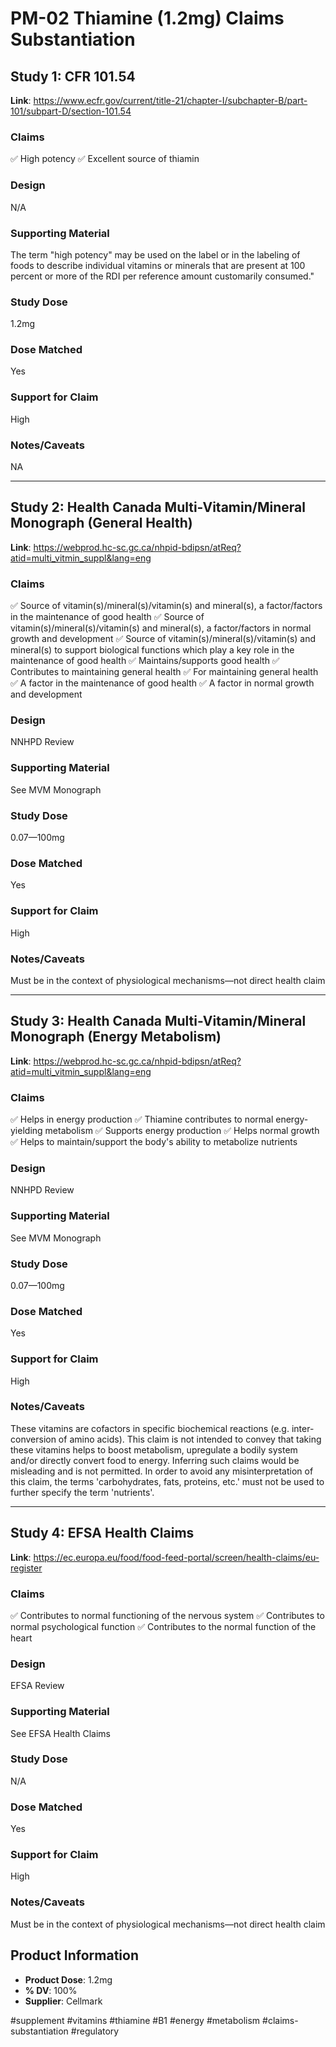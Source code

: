 # PM-02 Thiamine (1.2mg) Claims Substantiation

## Study 1: CFR 101.54
**Link**: https://www.ecfr.gov/current/title-21/chapter-I/subchapter-B/part-101/subpart-D/section-101.54

### Claims
✅ High potency
✅ Excellent source of thiamin

### Design
N/A

### Supporting Material
The term "high potency" may be used on the label or in the labeling of foods to describe individual vitamins or minerals that are present at 100 percent or more of the RDI per reference amount customarily consumed."

### Study Dose
1.2mg

### Dose Matched
Yes

### Support for Claim
High

### Notes/Caveats
NA

---

## Study 2: Health Canada Multi-Vitamin/Mineral Monograph (General Health)
**Link**: https://webprod.hc-sc.gc.ca/nhpid-bdipsn/atReq?atid=multi_vitmin_suppl&lang=eng

### Claims
✅ Source of vitamin(s)/mineral(s)/vitamin(s) and mineral(s), a factor/factors in the maintenance of good health
✅ Source of vitamin(s)/mineral(s)/vitamin(s) and mineral(s), a factor/factors in normal growth and development
✅ Source of vitamin(s)/mineral(s)/vitamin(s) and mineral(s) to support biological functions which play a key role in the maintenance of good health
✅ Maintains/supports good health
✅ Contributes to maintaining general health
✅ For maintaining general health
✅ A factor in the maintenance of good health
✅ A factor in normal growth and development

### Design
NNHPD Review

### Supporting Material
See MVM Monograph

### Study Dose
0.07—100mg

### Dose Matched
Yes

### Support for Claim
High

### Notes/Caveats
Must be in the context of physiological mechanisms—not direct health claim

---

## Study 3: Health Canada Multi-Vitamin/Mineral Monograph (Energy Metabolism)
**Link**: https://webprod.hc-sc.gc.ca/nhpid-bdipsn/atReq?atid=multi_vitmin_suppl&lang=eng

### Claims
✅ Helps in energy production
✅ Thiamine contributes to normal energy-yielding metabolism
✅ Supports energy production
✅ Helps normal growth
✅ Helps to maintain/support the body's ability to metabolize nutrients

### Design
NNHPD Review

### Supporting Material
See MVM Monograph

### Study Dose
0.07—100mg

### Dose Matched
Yes

### Support for Claim
High

### Notes/Caveats
These vitamins are cofactors in specific biochemical reactions (e.g. inter-conversion of amino acids). This claim is not intended to convey that taking these vitamins helps to boost metabolism, upregulate a bodily system and/or directly convert food to energy. Inferring such claims would be misleading and is not permitted. In order to avoid any misinterpretation of this claim, the terms 'carbohydrates, fats, proteins, etc.' must not be used to further specify the term 'nutrients'.

---

## Study 4: EFSA Health Claims
**Link**: https://ec.europa.eu/food/food-feed-portal/screen/health-claims/eu-register

### Claims
✅ Contributes to normal functioning of the nervous system
✅ Contributes to normal psychological function
✅ Contributes to the normal function of the heart

### Design
EFSA Review

### Supporting Material
See EFSA Health Claims

### Study Dose
N/A

### Dose Matched
Yes

### Support for Claim
High

### Notes/Caveats
Must be in the context of physiological mechanisms—not direct health claim

## Product Information
- **Product Dose**: 1.2mg
- **% DV**: 100%
- **Supplier**: Cellmark

#supplement #vitamins #thiamine #B1 #energy #metabolism #claims-substantiation #regulatory